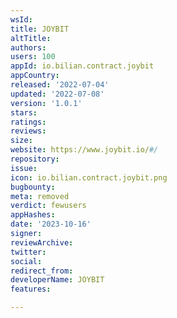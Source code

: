 ```yaml
---
wsId: 
title: JOYBIT
altTitle: 
authors: 
users: 100
appId: io.bilian.contract.joybit
appCountry: 
released: '2022-07-04'
updated: '2022-07-08'
version: '1.0.1'
stars: 
ratings: 
reviews: 
size: 
website: https://www.joybit.io/#/
repository: 
issue: 
icon: io.bilian.contract.joybit.png
bugbounty: 
meta: removed
verdict: fewusers
appHashes: 
date: '2023-10-16'
signer: 
reviewArchive: 
twitter: 
social: 
redirect_from: 
developerName: JOYBIT
features: 

---
```



